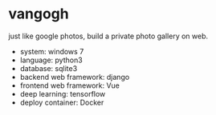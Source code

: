 # vangogh
just like google photos, build a private photo gallery on web.

* system: windows 7
* language: python3
* database: sqlite3
* backend web framework: django
* frontend web framework: Vue
* deep learning: tensorflow
* deploy container: Docker

